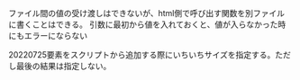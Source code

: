 ファイル間の値の受け渡しはできないが、html側で呼び出す関数を別ファイルに書くことはできる。
引数に最初から値を入れておくと、値が入らなかった時にもエラーにならない

20220725要素をスクリプトから追加する際にいちいちサイズを指定する。ただし最後の結果は指定しない。